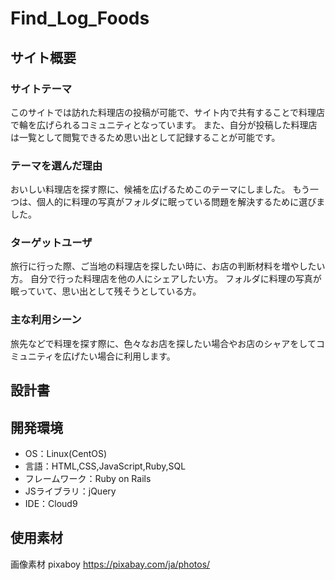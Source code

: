 # Find_Log_Foods

## サイト概要
### サイトテーマ
<!--何を『目的』とし、どのような『分類』なのかを簡潔に書く-->
このサイトでは訪れた料理店の投稿が可能で、サイト内で共有することで料理店で輪を広げられるコミュニティとなっています。  また、自分が投稿した料理店は一覧として閲覧できるため思い出として記録することが可能です。

### テーマを選んだ理由
<!--なぜこのようなテーマにしたかを説明する-->
おいしい料理店を探す際に、候補を広げるためこのテーマにしました。
  もう一つは、個人的に料理の写真がフォルダに眠っている問題を解決するために選びました。

### ターゲットユーザ
<!--誰に使ってもらうかを具体的に記載する-->
旅行に行った際、ご当地の料理店を探したい時に、お店の判断材料を増やしたい方。
  自分で行った料理店を他の人にシェアしたい方。
  フォルダに料理の写真が眠っていて、思い出として残そうとしている方。

### 主な利用シーン
<!--どのような時に使うのかの状況を記載すること-->
旅先などで料理を探す際に、色々なお店を探したい場合やお店のシャアをしてコミュニティを広げたい場合に利用します。

## 設計書
<!--テーマを設定・提出する時点では不要です-->

## 開発環境
- OS：Linux(CentOS)
- 言語：HTML,CSS,JavaScript,Ruby,SQL
- フレームワーク：Ruby on Rails
- JSライブラリ：jQuery
- IDE：Cloud9

## 使用素材
画像素材
pixaboy https://pixabay.com/ja/photos/
